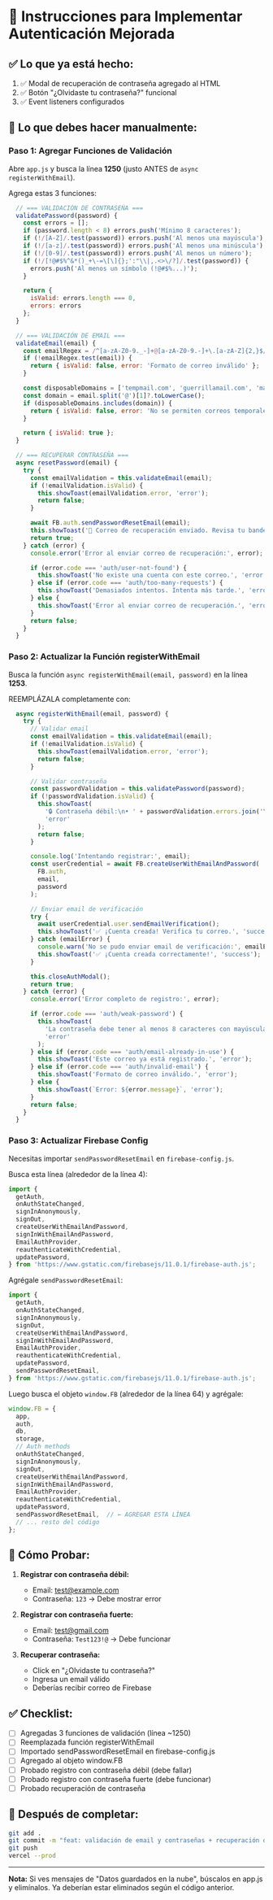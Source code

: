 # 🔐 Instrucciones para Implementar Autenticación Mejorada

## ✅ Lo que ya está hecho:

1. ✅ Modal de recuperación de contraseña agregado al HTML
2. ✅ Botón "¿Olvidaste tu contraseña?" funcional
3. ✅ Event listeners configurados

## 📝 Lo que debes hacer manualmente:

### Paso 1: Agregar Funciones de Validación

Abre `app.js` y busca la línea **1250** (justo ANTES de `async registerWithEmail`).

Agrega estas 3 funciones:

```javascript
  // === VALIDACIÓN DE CONTRASEÑA ===
  validatePassword(password) {
    const errors = [];
    if (password.length < 8) errors.push('Mínimo 8 caracteres');
    if (!/[A-Z]/.test(password)) errors.push('Al menos una mayúscula');
    if (!/[a-z]/.test(password)) errors.push('Al menos una minúscula');
    if (!/[0-9]/.test(password)) errors.push('Al menos un número');
    if (!/[!@#$%^&*()_+\-=\[\]{};':"\\|,.<>\/?]/.test(password)) {
      errors.push('Al menos un símbolo (!@#$%...)');
    }

    return {
      isValid: errors.length === 0,
      errors: errors
    };
  }

  // === VALIDACIÓN DE EMAIL ===
  validateEmail(email) {
    const emailRegex = /^[a-zA-Z0-9._-]+@[a-zA-Z0-9.-]+\.[a-zA-Z]{2,}$/;
    if (!emailRegex.test(email)) {
      return { isValid: false, error: 'Formato de correo inválido' };
    }

    const disposableDomains = ['tempmail.com', 'guerrillamail.com', 'mailinator.com'];
    const domain = email.split('@')[1]?.toLowerCase();
    if (disposableDomains.includes(domain)) {
      return { isValid: false, error: 'No se permiten correos temporales' };
    }

    return { isValid: true };
  }

  // === RECUPERAR CONTRASEÑA ===
  async resetPassword(email) {
    try {
      const emailValidation = this.validateEmail(email);
      if (!emailValidation.isValid) {
        this.showToast(emailValidation.error, 'error');
        return false;
      }

      await FB.auth.sendPasswordResetEmail(email);
      this.showToast('📧 Correo de recuperación enviado. Revisa tu bandeja.', 'success');
      return true;
    } catch (error) {
      console.error('Error al enviar correo de recuperación:', error);

      if (error.code === 'auth/user-not-found') {
        this.showToast('No existe una cuenta con este correo.', 'error');
      } else if (error.code === 'auth/too-many-requests') {
        this.showToast('Demasiados intentos. Intenta más tarde.', 'error');
      } else {
        this.showToast('Error al enviar correo de recuperación.', 'error');
      }
      return false;
    }
  }
```

### Paso 2: Actualizar la Función registerWithEmail

Busca la función `async registerWithEmail(email, password)` en la línea **1253**.

REEMPLÁZALA completamente con:

```javascript
  async registerWithEmail(email, password) {
    try {
      // Validar email
      const emailValidation = this.validateEmail(email);
      if (!emailValidation.isValid) {
        this.showToast(emailValidation.error, 'error');
        return false;
      }

      // Validar contraseña
      const passwordValidation = this.validatePassword(password);
      if (!passwordValidation.isValid) {
        this.showToast(
          '🔒 Contraseña débil:\n• ' + passwordValidation.errors.join('\n• '),
          'error'
        );
        return false;
      }

      console.log('Intentando registrar:', email);
      const userCredential = await FB.createUserWithEmailAndPassword(
        FB.auth,
        email,
        password
      );

      // Enviar email de verificación
      try {
        await userCredential.user.sendEmailVerification();
        this.showToast('✅ ¡Cuenta creada! Verifica tu correo.', 'success');
      } catch (emailError) {
        console.warn('No se pudo enviar email de verificación:', emailError);
        this.showToast('✅ ¡Cuenta creada correctamente!', 'success');
      }

      this.closeAuthModal();
      return true;
    } catch (error) {
      console.error('Error completo de registro:', error);

      if (error.code === 'auth/weak-password') {
        this.showToast(
          'La contraseña debe tener al menos 8 caracteres con mayúsculas, números y símbolos.',
          'error'
        );
      } else if (error.code === 'auth/email-already-in-use') {
        this.showToast('Este correo ya está registrado.', 'error');
      } else if (error.code === 'auth/invalid-email') {
        this.showToast('Formato de correo inválido.', 'error');
      } else {
        this.showToast(`Error: ${error.message}`, 'error');
      }
      return false;
    }
  }
```

### Paso 3: Actualizar Firebase Config

Necesitas importar `sendPasswordResetEmail` en `firebase-config.js`.

Busca esta línea (alrededor de la línea 4):

```javascript
import {
  getAuth,
  onAuthStateChanged,
  signInAnonymously,
  signOut,
  createUserWithEmailAndPassword,
  signInWithEmailAndPassword,
  EmailAuthProvider,
  reauthenticateWithCredential,
  updatePassword,
} from 'https://www.gstatic.com/firebasejs/11.0.1/firebase-auth.js';
```

Agrégale `sendPasswordResetEmail`:

```javascript
import {
  getAuth,
  onAuthStateChanged,
  signInAnonymously,
  signOut,
  createUserWithEmailAndPassword,
  signInWithEmailAndPassword,
  EmailAuthProvider,
  reauthenticateWithCredential,
  updatePassword,
  sendPasswordResetEmail,
} from 'https://www.gstatic.com/firebasejs/11.0.1/firebase-auth.js';
```

Luego busca el objeto `window.FB` (alrededor de la línea 64) y agrégale:

```javascript
window.FB = {
  app,
  auth,
  db,
  storage,
  // Auth methods
  onAuthStateChanged,
  signInAnonymously,
  signOut,
  createUserWithEmailAndPassword,
  signInWithEmailAndPassword,
  EmailAuthProvider,
  reauthenticateWithCredential,
  updatePassword,
  sendPasswordResetEmail,  // ← AGREGAR ESTA LÍNEA
  // ... resto del código
};
```

## 🧪 Cómo Probar:

1. **Registrar con contraseña débil:**
   - Email: test@example.com
   - Contraseña: `123` → Debe mostrar error

2. **Registrar con contraseña fuerte:**
   - Email: test@gmail.com
   - Contraseña: `Test123!@` → Debe funcionar

3. **Recuperar contraseña:**
   - Click en "¿Olvidaste tu contraseña?"
   - Ingresa un email válido
   - Deberías recibir correo de Firebase

## ✅ Checklist:

- [ ] Agregadas 3 funciones de validación (línea ~1250)
- [ ] Reemplazada función registerWithEmail
- [ ] Importado sendPasswordResetEmail en firebase-config.js
- [ ] Agregado al objeto window.FB
- [ ] Probado registro con contraseña débil (debe fallar)
- [ ] Probado registro con contraseña fuerte (debe funcionar)
- [ ] Probado recuperación de contraseña

## 🚀 Después de completar:

```bash
git add .
git commit -m "feat: validación de email y contraseñas + recuperación de contraseña"
git push
vercel --prod
```

---

**Nota:** Si ves mensajes de "Datos guardados en la nube", búscalos en app.js y elimínalos. Ya deberían estar eliminados según el código anterior.
